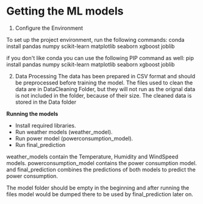 # Getting the ML models


1. Configure the Environment

To set up the project environment, run the following commands:
conda install pandas numpy scikit-learn matplotlib seaborn xgboost joblib

if you don't like conda you can use the following PIP command as well:
pip install pandas numpy scikit-learn matplotlib seaborn xgboost joblib

2. Data Processing
The data has been prepared in CSV format and should be preprocessed before training the model. The files used to clean the data are in DataCleaning Folder, but they will not run as the orignal data is not included in the folder, because of their size.
The cleaned data is stored in the Data folder

**Running the models**

- Install required libraries.
- Run weather models (weather_model).
- Run power model (powerconsumption_model).
- Run final_prediction

weather_models contain the Temperature, Humidity and WindSpeed models.
powerconsumption_model contains the power consumption model.
and final_prediction combines the predictions of both models to predict the power consumption.

The model folder should be empty in the beginning and after running the files model would be dumped there to be used by final_prediction later on.
